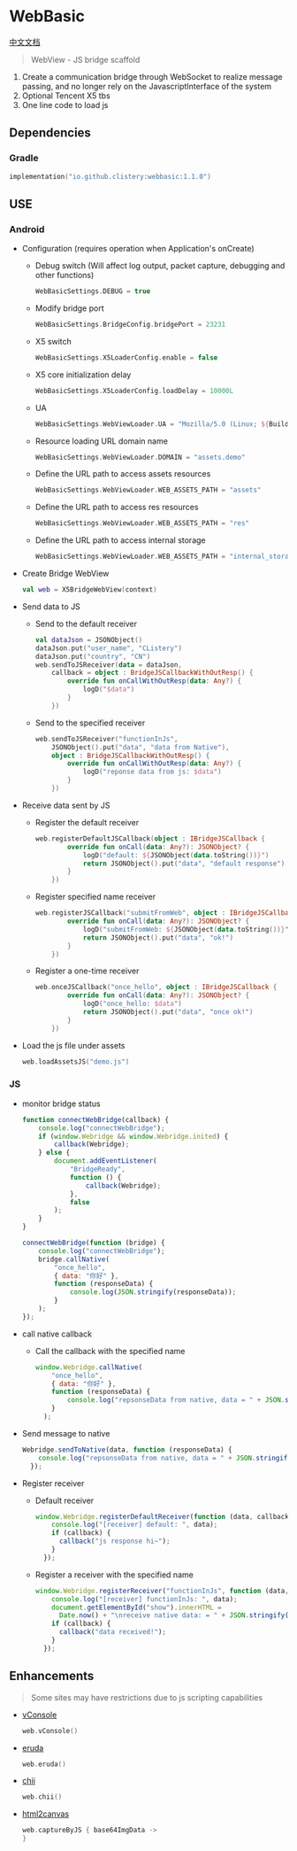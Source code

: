 # WebBasic

[中文文档](./doc/README-zh-CN.md)

> WebView - JS bridge scaffold

1. Create a communication bridge through WebSocket to realize message passing, and no longer rely on the JavascriptInterface of the system
2. Optional Tencent X5 tbs
3. One line code to load js

## Dependencies

### Gradle

```kts
implementation("io.github.clistery:webbasic:1.1.0")
```

## USE

### Android

- Configuration (requires operation when Application's onCreate)

  - Debug switch (Will affect log output, packet capture, debugging and other functions)

    ```kotlin
    WebBasicSettings.DEBUG = true
    ```

  - Modify bridge port

    ```kotlin
    WebBasicSettings.BridgeConfig.bridgePort = 23231
    ```

  - X5 switch

    ```kotlin
    WebBasicSettings.X5LoaderConfig.enable = false
    ```

  - X5 core initialization delay

    ```kotlin
    WebBasicSettings.X5LoaderConfig.loadDelay = 10000L
    ```

  - UA

    ```kotlin
    WebBasicSettings.WebViewLoader.UA = "Mozilla/5.0 (Linux; ${Build.VERSION.SDK_INT}) AppleWebKit/537.36 (KHTML, like Gecko) Chrome/86.0.4240.111 Mobile Safari/537.36"
    ```

  - Resource loading URL domain name

    ```kotlin
    WebBasicSettings.WebViewLoader.DOMAIN = "assets.demo"
    ```

  - Define the URL path to access assets resources

    ```kotlin
    WebBasicSettings.WebViewLoader.WEB_ASSETS_PATH = "assets"
    ```

  - Define the URL path to access res resources

    ```kotlin
    WebBasicSettings.WebViewLoader.WEB_ASSETS_PATH = "res"
    ```

  - Define the URL path to access internal storage

    ```kotlin
    WebBasicSettings.WebViewLoader.WEB_ASSETS_PATH = "internal_storage"
    ```

- Create Bridge WebView

    ```kotlin
    val web = X5BridgeWebView(context)
    ```

- Send data to JS

  - Send to the default receiver

    ```kotlin
    val dataJson = JSONObject()
    dataJson.put("user_name", "CListery")
    dataJson.put("country", "CN")
    web.sendToJSReceiver(data = dataJson,
        callback = object : BridgeJSCallbackWithOutResp() {
            override fun onCallWithOutResp(data: Any?) {
                logD("$data")
            }
        })
    ```

  - Send to the specified receiver

    ```kotlin
    web.sendToJSReceiver("functionInJs",
        JSONObject().put("data", "data from Native"),
        object : BridgeJSCallbackWithOutResp() {
            override fun onCallWithOutResp(data: Any?) {
                logD("reponse data from js: $data")
            }
        })
    ```

- Receive data sent by JS

  - Register the default receiver

    ```kotlin
    web.registerDefaultJSCallback(object : IBridgeJSCallback {
            override fun onCall(data: Any?): JSONObject? {
                logD("default: ${JSONObject(data.toString())}")
                return JSONObject().put("data", "default response")
            }
        })
    ```

  - Register specified name receiver

    ```kotlin
    web.registerJSCallback("submitFromWeb", object : IBridgeJSCallback {
            override fun onCall(data: Any?): JSONObject? {
                logD("submitFromWeb: ${JSONObject(data.toString())}")
                return JSONObject().put("data", "ok!")
            }
        })
    ```

  - Register a one-time receiver

    ```kotlin
    web.onceJSCallback("once_hello", object : IBridgeJSCallback {
            override fun onCall(data: Any?): JSONObject? {
                logD("once_hello: $data")
                return JSONObject().put("data", "once ok!")
            }
        })
    ```

- Load the js file under assets

    ```kotlin
    web.loadAssetsJS("demo.js")
    ```

### JS

- monitor bridge status

    ```js
    function connectWebBridge(callback) {
        console.log("connectWebBridge");
        if (window.Webridge && window.Webridge.inited) {
            callback(Webridge);
        } else {
            document.addEventListener(
                "BridgeReady",
                function () {
                    callback(Webridge);
                },
                false
            );
        }
    }

    connectWebBridge(function (bridge) {
        console.log("connectWebBridge");
        bridge.callNative(
            "once_hello",
            { data: "你好" },
            function (responseData) {
                console.log(JSON.stringify(responseData));
            }
        );
    });
    ```

- call native callback

  - Call the callback with the specified name

    ```js
    window.Webridge.callNative(
        "once_hello",
        { data: "你好" },
        function (responseData) {
            console.log("repsonseData from native, data = " + JSON.stringify(responseData));
        }
      );
    ```

- Send message to native

    ```js
    Webridge.sendToNative(data, function (responseData) {
        console.log("repsonseData from native, data = " + JSON.stringify(responseData););
      });
    ```

- Register receiver

  - Default receiver

    ```js
    window.Webridge.registerDefaultReceiver(function (data, callback) {
        console.log("[receiver] default: ", data);
        if (callback) {
          callback("js response hi~");
        }
      });
    ```

  - Register a receiver with the specified name

    ```js
    window.Webridge.registerReceiver("functionInJs", function (data, callback) {
        console.log("[receiver] functionInJs: ", data);
        document.getElementById("show").innerHTML =
          Date.now() + "\nreceive native data: = " + JSON.stringify(data);
        if (callback) {
          callback("data received!");
        }
      });
    ```

## Enhancements

> Some sites may have restrictions due to js scripting capabilities

- [vConsole](https://github.com/Tencent/vConsole)

    ```kotlin
    web.vConsole()
    ```

- [eruda](https://github.com/liriliri/eruda)

    ```kotlin
    web.eruda()
    ```

- [chii](https://github.com/liriliri/chii)

    ```kotlin
    web.chii()
    ```

- [html2canvas](https://github.com/niklasvh/html2canvas)

    ```kotlin
    web.captureByJS { base64ImgData ->
    }
    ```

